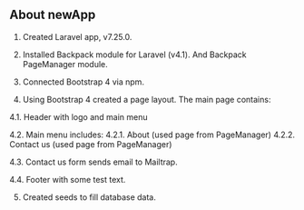 ## About newApp

1. Created Laravel app, v7.25.0.

2. Installed Backpack module for Laravel (v4.1). And Backpack PageManager module.

3. Connected Bootstrap 4 via npm.

4. Using Bootstrap 4 created a page layout. The main page contains:

4.1. Header with logo and main menu

4.2. Main menu includes: 
4.2.1. About (used page from PageManager)
4.2.2. Contact us (used page from PageManager)

4.3. Contact us form sends email to Mailtrap.

4.4. Footer with some test text.

5. Created seeds to fill database data.
